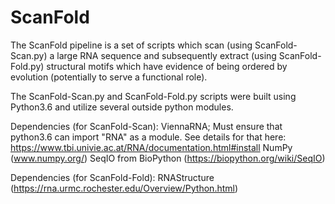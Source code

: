 # ScanFold

The ScanFold pipeline is a set of scripts which scan (using ScanFold-Scan.py) a large RNA sequence and subsequently extract (using ScanFold-Fold.py) structural motifs which have evidence of being ordered by evolution (potentially to serve a functional role).  

The ScanFold-Scan.py and ScanFold-Fold.py scripts were built using Python3.6 and utilize several outside python modules.

Dependencies (for ScanFold-Scan):
 ViennaRNA; Must ensure that python3.6 can import "RNA" as a module. See details for that here: https://www.tbi.univie.ac.at/RNA/documentation.html#install
 NumPy (www.numpy.org/)
 SeqIO from BioPython (https://biopython.org/wiki/SeqIO)
 
Dependencies (for ScanFold-Fold):
 RNAStructure (https://rna.urmc.rochester.edu/Overview/Python.html)
